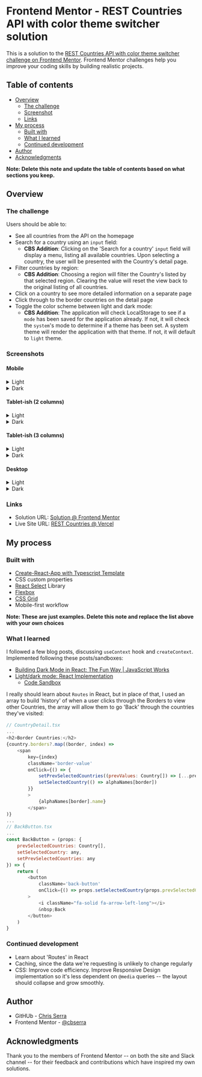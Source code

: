 # Frontend Mentor - REST Countries API with color theme switcher solution

This is a solution to the [REST Countries API with color theme switcher
challenge on Frontend Mentor](https://www.frontendmentor.io/challenges/rest-countries-api-with-color-theme-switcher-5cacc469fec04111f7b848ca).
Frontend Mentor challenges help you improve your coding skills by building
realistic projects.

## Table of contents

- [Overview](#overview)
  - [The challenge](#the-challenge)
  - [Screenshot](#screenshot)
  - [Links](#links)
- [My process](#my-process)
  - [Built with](#built-with)
  - [What I learned](#what-i-learned)
  - [Continued development](#continued-development)
- [Author](#author)
- [Acknowledgments](#acknowledgments)

**Note: Delete this note and update the table of contents based on what
sections you keep.**

## Overview

### The challenge

Users should be able to:

- See all countries from the API on the homepage
- Search for a country using an `input` field:
  - **CBS Addition**: Clicking on the 'Search for a country' `input` field will display a menu,
    listing all available countries. Upon selecting a country, the user will be
    presented with the Country's detail page.
- Filter countries by region:
  - **CBS Addition**: Choosing a region will filter the Country's listed by that selected region.
    Clearing the value will reset the view back to the original listing of all countries.
- Click on a country to see more detailed information on a separate page
- Click through to the border countries on the detail page
- Toggle the color scheme between light and dark mode:
  - **CBS Addition**: The application will check LocalStorage to see if a `mode` has been saved for the application already.
  If not, it will check the `system`'s mode to determine if a theme has been set. A system theme will render
  the application with that theme. If not, it will default to `light` theme.

### Screenshots

#### Mobile

<details>
  <summary>Light</summary>
  <img src="./screenshots/screenshot-mobile-light.png" />
</details>

<details>
  <summary>Dark</summary>
  <img src="./screenshots/screenshot-mobile-dark.png" />
</details>

#### Tablet-ish (2 columns)

<details>
  <summary>Light</summary>
  <img src="./screenshots/screenshot-tab1-light.png" />
</details>

<details>
  <summary>Dark</summary>
  <img src="./screenshots/screenshot-tab1-dark.png" />
</details>

#### Tablet-ish (3 columns)

<details>
  <summary>Light</summary>
  <img src="./screenshots/screenshot-tab2-light.png" />
</details>

<details>
  <summary>Dark</summary>
  <img src="./screenshots/screenshot-tab2-dark.png" />
</details>

#### Desktop

<details>
  <summary>Light</summary>
  <img src="./screenshots/screenshot-desktop-light.png" />
</details>

<details>
  <summary>Dark</summary>
  <img src="./screenshots/screenshot-desktop-dark.png" />
</details>

### Links

- Solution URL: [Solution @ Frontend Mentor](https://www.frontendmentor.io/solutions/rest-countries-api-reactreactselectdark-themeresponsive-ui-nq8t6-r3Cb)
- Live Site URL: [REST Countries @ Vercel](https://rest-countries-cbserra.vercel.app/)

## My process

### Built with

- [Create-React-App with Typescript Template](https://create-react-app.dev/docs/adding-typescript)
- CSS custom properties
- [React Select](https://react-select.com/home) Library
- [Flexbox](https://css-tricks.com/snippets/css/a-guide-to-flexbox/)
- [CSS Grid](https://css-tricks.com/snippets/css/complete-guide-grid/)
- Mobile-first workflow

**Note: These are just examples. Delete this note and replace
the list above with your own choices**

### What I learned

I followed a few blog posts, discussing `useContext` hook and `createContext`. Implemented following these posts/sandboxes:

- [Building Dark Mode in React: The Fun Way | JavaScript Works](https://javascript.works-hub.com/learn/building-dark-mode-in-react-the-fun-way-424f6)
- [Light/dark mode: React Implementation](https://dev.to/ayc0/light-dark-mode-react-implementation-3aoa#defining-the-context)
  - [Code Sandbox](https://codesandbox.io/s/themes-tbclf?file=/src/theme.tsx)

I really should learn about `Routes` in React, but in place of that, I used an array to 
build 'history' of when a user clicks through the Borders to view other Countries, the array
will allow them to go 'Back' through the countries they've visited:

```js
// CountryDetail.tsx
...
<h2>Border Countries:</h2>
{country.borders?.map((border, index) => 
    <span 
        key={index} 
        className='border-value' 
        onClick={() => {
            setPrevSelectedCountries((prevValues: Country[]) => [...prevValues, country])
            setSelectedCountry(() => alphaNames[border])
        }}
        >
            {alphaNames[border].name}
        </span>
)} 
...
// BackButton.tsx
...
const BackButton = (props: { 
    prevSelectedCountries: Country[],
    setSelectedCountry: any,
    setPrevSelectedCountries: any
}) => {
    return (
        <button 
            className='back-button' 
            onClick={() => props.setSelectedCountry(props.prevSelectedCountries?.pop())}
        >
            <i className="fa-solid fa-arrow-left-long"></i>
            &nbsp;Back
        </button>
    )
}
```

### Continued development

- Learn about 'Routes' in React
- Caching, since the data we're requesting is unlikely to change regularly
- CSS: Improve code efficiency. Improve Responsive Design implementation so
it's less dependent on `@media` queries -- the layout should collapse and grow
smoothly.

## Author

- GitHUb - [Chris Serra](https://www.github.com/cbserra)
- Frontend Mentor - [@cbserra](https://www.frontendmentor.io/profile/cbserra)

## Acknowledgments

Thank you to the members of Frontend Mentor -- on both the site and Slack channel --
for their feedback and contributions which have inspired my own solutions.
